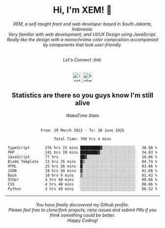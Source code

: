<h1 align="center">Hi, I'm XEM! <span class="wave">👋</span></h1>

<h6 align="center">XEM, a self-taught front end web developer based in South Jakarta, Indonesia.<br>Very familiar with web development, and UI/UX Design using JavaScript.<br>Really like the design with a monochrome color composition accompanied by components that look user-friendly.</h6>

<div align="center">
  <h6>
    <i>Let's Connect :link:</i>
  </h6>
  <a href="https://instagram.com/ensayiti" target="_blank">
    <img src="https://img.shields.io/static/v1?message=Instagram&logo=instagram&label=&color=E4405F&logoColor=white&labelColor=&style=for-the-badge" height="30" alt="instagram logo"  />
  </a>
  <a href="https://www.linkedin.com/in/samuel-andika-94616625b/" target="_blank">
    <img src="https://img.shields.io/static/v1?message=LinkedIn&logo=linkedin&label=&color=0077B5&logoColor=white&labelColor=&style=for-the-badge" height="30" alt="linkedin logo"  />
  </a>
</div>

<h2 align="center">Statistics are there so you guys know I'm still alive</h1>

<div align="center">
  
  <h6>WakaTime Stats</h6>
  <!--START_SECTION:waka-->

```txt
From: 29 March 2023 - To: 20 June 2025

Total Time: 709 hrs 4 mins

TypeScript       276 hrs 22 mins █████████▓░░░░░░░░░░░░░░░   38.98 %
PHP              241 hrs 19 mins ████████▓░░░░░░░░░░░░░░░░   34.03 %
JavaScript       77 hrs          ██▓░░░░░░░░░░░░░░░░░░░░░░   10.86 %
Blade Template   33 hrs 35 mins  █▒░░░░░░░░░░░░░░░░░░░░░░░   04.74 %
HTML             25 hrs 56 mins  █░░░░░░░░░░░░░░░░░░░░░░░░   03.66 %
JSON             18 hrs 58 mins  ▓░░░░░░░░░░░░░░░░░░░░░░░░   02.68 %
Bash             10 hrs 9 mins   ▒░░░░░░░░░░░░░░░░░░░░░░░░   01.43 %
Other            4 hrs 40 mins   ░░░░░░░░░░░░░░░░░░░░░░░░░   00.66 %
CSS              4 hrs 40 mins   ░░░░░░░░░░░░░░░░░░░░░░░░░   00.66 %
Python           3 hrs 40 mins   ░░░░░░░░░░░░░░░░░░░░░░░░░   00.52 %
```

<!--END_SECTION:waka-->
</div>

---

<h6 align="center">
  You have finally discovered my Github profile.
  <br>
  Please feel free to clone/fork projects, raise issues and submit PRs if you think something could be better.
  <br>
  <i>Happy Coding!</i>
</h6>
